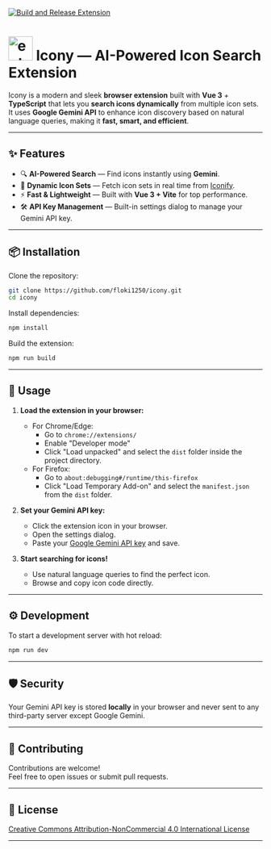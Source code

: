 [![Build and Release Extension](https://github.com/floki1250/icony/actions/workflows/build.yml/badge.svg)](https://github.com/floki1250/icony/actions/workflows/build.yml)



# <img width="48" height="48" alt="extension_48" src="https://github.com/user-attachments/assets/cc9824cb-510e-4f3f-8894-a2f257b080c6" />  Icony — AI-Powered Icon Search Extension

Icony is a modern and sleek **browser extension** built with **Vue 3** + **TypeScript** that lets you **search icons dynamically** from multiple icon sets.  
It uses **Google Gemini API** to enhance icon discovery based on natural language queries, making it **fast, smart, and efficient**.

---

## ✨ Features

- 🔍 **AI-Powered Search** — Find icons instantly using **Gemini**.
- 🎨 **Dynamic Icon Sets** — Fetch icon sets in real time from [Iconify](https://iconify.design/).
- ⚡ **Fast & Lightweight** — Built with **Vue 3 + Vite** for top performance.
- 🛠️ **API Key Management** — Built-in settings dialog to manage your Gemini API key.
---

## 📦 Installation

Clone the repository:

```bash
git clone https://github.com/floki1250/icony.git
cd icony
```

Install dependencies:

```bash
npm install
```

Build the extension:

```bash
npm run build
```

---

## 🧩 Usage

1. **Load the extension in your browser:**
   - For Chrome/Edge:
     - Go to `chrome://extensions/`
     - Enable "Developer mode"
     - Click "Load unpacked" and select the `dist` folder inside the project directory.
   - For Firefox:
     - Go to `about:debugging#/runtime/this-firefox`
     - Click "Load Temporary Add-on" and select the `manifest.json` from the `dist` folder.

2. **Set your Gemini API key:**
   - Click the extension icon in your browser.
   - Open the settings dialog.
   - Paste your [Google Gemini API key](https://aistudio.google.com/app/apikey) and save.

3. **Start searching for icons!**
   - Use natural language queries to find the perfect icon.
   - Browse and copy icon code directly.

---

## ⚙️ Development

To start a development server with hot reload:

```bash
npm run dev
```

---

## 🛡️ Security

Your Gemini API key is stored **locally** in your browser and never sent to any third-party server except Google Gemini.

---

## 🙌 Contributing

Contributions are welcome!  
Feel free to open issues or submit pull requests.

---

## 📄 License

[Creative Commons Attribution-NonCommercial 4.0 International License](LICENSE)

---

